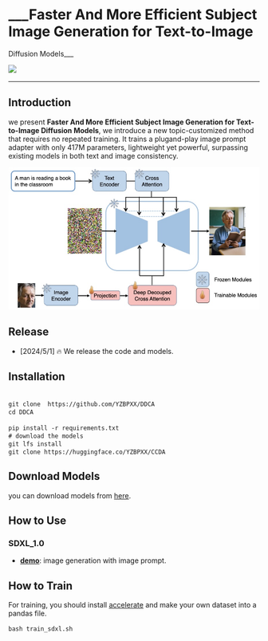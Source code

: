 # ___Faster And More Efficient Subject Image Generation for Text-to-Image
Diffusion Models___

<a href='https://huggingface.co/YZBPXX/CCDA'><img src='https://img.shields.io/badge/%F0%9F%A4%97%20Hugging%20Face-Model-blue'></a>

---


## Introduction

 we present **Faster And More Efficient Subject Image Generation for Text-to-Image Diffusion Models**, we introduce a new topic-customized method that requires no repeated training. It trains a plugand-play image prompt adapter with only 417M parameters, lightweight yet powerful, surpassing existing models in both text and image consistency.


![arch](readme_images/structure.jpeg)

## Release
- [2024/5/1] 🔥 We release the code and models.

## Installation

```

git clone  https://github.com/YZBPXX/DDCA
cd DDCA

pip install -r requirements.txt
# download the models
git lfs install
git clone https://huggingface.co/YZBPXX/CCDA
```

## Download Models

you can download models from [here](https://huggingface.co/YZBPXX/CCDA).

## How to Use

### SDXL_1.0

- [**demo**](infer.ipynb): image generation with image prompt.

## How to Train
For training, you should install [accelerate](https://github.com/huggingface/accelerate) and make your own dataset into a pandas file.

```
bash train_sdxl.sh
```


